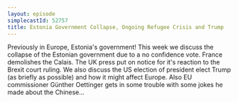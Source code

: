 ```yaml
---
layout: episode
simplecastId: 52757
title: Estonia Government Collapse, Ongoing Refugee Crisis and Trump
---
```


Previously in Europe, Estonia's government! This week we discuss the collapse of the Estonian government due to a no confidence vote. France demolishes the Calais. The UK press put on notice for it's reaction to the Brexit court ruling. We also discuss the US election of president elect Trump (as briefly as possible) and how it might affect Europe. Also EU commissioner Günther Oettinger gets in some trouble with some jokes he made about the Chinese...
